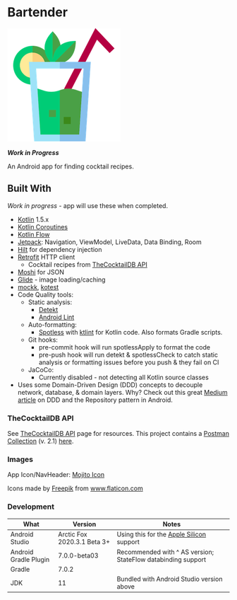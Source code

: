 # Bartender
![](docs/assets/logo.png)

***Work in Progress***

An Android app for finding cocktail recipes.

## Built With

*Work in progress* - app will use these when completed.

* [Kotlin](https://kotlinlang.org/) 1.5.x
* [Kotlin Coroutines](https://developer.android.com/kotlin/coroutines)
* [Kotlin Flow](https://developer.android.com/kotlin/flow)
* [Jetpack](https://developer.android.com/jetpack): Navigation, ViewModel, LiveData, Data Binding, Room
* [Hilt](https://developer.android.com/training/dependency-injection/hilt-android) for dependency injection
* [Retrofit](https://square.github.io/retrofit/) HTTP client
    * Cocktail recipes from [TheCocktailDB API](https://www.thecocktaildb.com/api.php)
* [Moshi](https://github.com/square/moshi) for JSON 
* [Glide](https://bumptech.github.io/glide/) - image loading/caching
* [mockk](https://mockk.io/), [kotest](https://kotest.io/docs/assertions/assertions.html)
* Code Quality tools:
    * Static analysis:
        * [Detekt](https://detekt.github.io/detekt/) 
        * [Android Lint](https://developer.android.com/studio/write/lint)
    * Auto-formatting:
        * [Spotless](https://github.com/diffplug/spotless) with [ktlint](https://ktlint.github.io/) 
        for Kotlin code. Also formats Gradle scripts.
    * Git hooks:
        * pre-commit hook will run spotlessApply to format the code
        * pre-push hook will run detekt & spotlessCheck to catch static analysis or formatting issues
        before you push & they fail on CI
    * JaCoCo:
        * Currently disabled - not detecting all Kotlin source classes
* Uses some Domain-Driven Design (DDD) concepts to decouple network, database, & domain 
    layers. Why? Check out this great [Medium article](https://proandroiddev.com/the-real-repository-pattern-in-android-efba8662b754) 
    on DDD and the Repository pattern in Android.

### TheCocktailDB API

See [TheCocktailDB API](https://www.thecocktaildb.com/api.php) page for resources. This project contains a [Postman Collection](https://www.postman.com/collection/) (v. 2.1) [here](config/dev/postman-api/TheCocktailDB-API.postman_collection.json).

### Images

App Icon/NavHeader:
[Mojito Icon](https://www.flaticon.com/free-icon/mojito_2059994)
<div>Icons made by <a href="https://www.freepik.com" title="Freepik">Freepik</a> from <a href="https://www.flaticon.com/" title="Flaticon">www.flaticon.com</a></div>


### Development

| What                  | Version                     | Notes                                                                                                                             |
| --------------------- | --------------------------- | --------------------------------------------------------------------------------------------------------------------------------- |
| Android Studio        | Arctic Fox 2020.3.1 Beta 3+ | Using this for the [Apple Silicon](https://androidstudio.googleblog.com/2021/04/android-studio-arctic-fox-canary-15.html) support |
| Android Gradle Plugin | 7.0.0-beta03                | Recommended with ^ AS version; StateFlow databinding support                                                                      |
| Gradle                | 7.0.2                       |                                                                                                                                   |
| JDK                   | 11                          | Bundled with Android Studio version above                                                                                         | 
